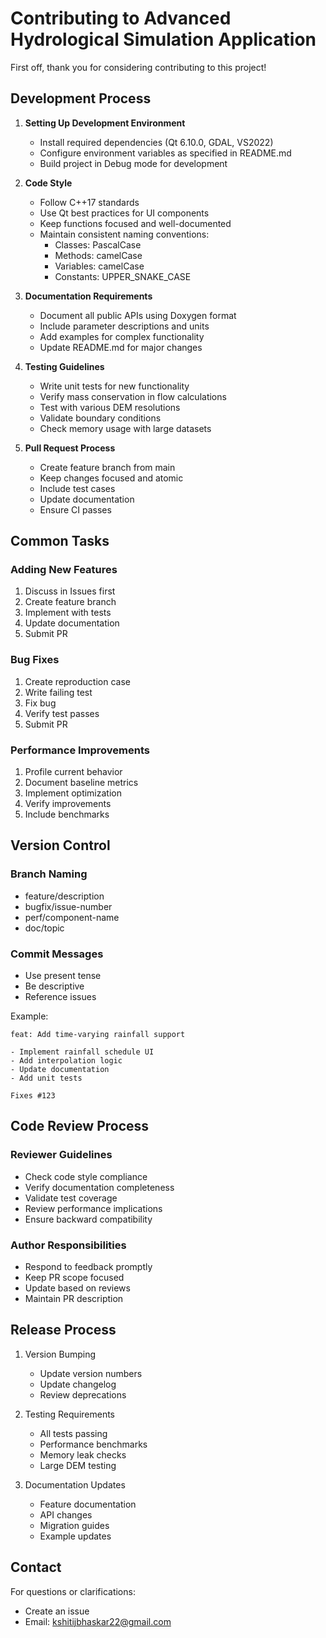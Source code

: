 # Contributing to Advanced Hydrological Simulation Application

First off, thank you for considering contributing to this project! 

## Development Process

1. **Setting Up Development Environment**
   - Install required dependencies (Qt 6.10.0, GDAL, VS2022)
   - Configure environment variables as specified in README.md
   - Build project in Debug mode for development

2. **Code Style**
   - Follow C++17 standards
   - Use Qt best practices for UI components
   - Keep functions focused and well-documented
   - Maintain consistent naming conventions:
     - Classes: PascalCase
     - Methods: camelCase
     - Variables: camelCase
     - Constants: UPPER_SNAKE_CASE

3. **Documentation Requirements**
   - Document all public APIs using Doxygen format
   - Include parameter descriptions and units
   - Add examples for complex functionality
   - Update README.md for major changes

4. **Testing Guidelines**
   - Write unit tests for new functionality
   - Verify mass conservation in flow calculations
   - Test with various DEM resolutions
   - Validate boundary conditions
   - Check memory usage with large datasets

5. **Pull Request Process**
   - Create feature branch from main
   - Keep changes focused and atomic
   - Include test cases
   - Update documentation
   - Ensure CI passes

## Common Tasks

### Adding New Features
1. Discuss in Issues first
2. Create feature branch
3. Implement with tests
4. Update documentation
5. Submit PR

### Bug Fixes
1. Create reproduction case
2. Write failing test
3. Fix bug
4. Verify test passes
5. Submit PR

### Performance Improvements
1. Profile current behavior
2. Document baseline metrics
3. Implement optimization
4. Verify improvements
5. Include benchmarks

## Version Control

### Branch Naming
- feature/description
- bugfix/issue-number
- perf/component-name
- doc/topic

### Commit Messages
- Use present tense
- Be descriptive
- Reference issues

Example:
```
feat: Add time-varying rainfall support

- Implement rainfall schedule UI
- Add interpolation logic
- Update documentation
- Add unit tests

Fixes #123
```

## Code Review Process

### Reviewer Guidelines
- Check code style compliance
- Verify documentation completeness
- Validate test coverage
- Review performance implications
- Ensure backward compatibility

### Author Responsibilities
- Respond to feedback promptly
- Keep PR scope focused
- Update based on reviews
- Maintain PR description

## Release Process

1. Version Bumping
   - Update version numbers
   - Update changelog
   - Review deprecations

2. Testing Requirements
   - All tests passing
   - Performance benchmarks
   - Memory leak checks
   - Large DEM testing

3. Documentation Updates
   - Feature documentation
   - API changes
   - Migration guides
   - Example updates

## Contact

For questions or clarifications:
- Create an issue
- Email: kshitijbhaskar22@gmail.com